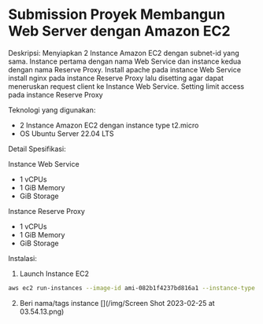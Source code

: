 # Submission Proyek Membangun Web Server dengan Amazon EC2

Deskripsi:
Menyiapkan 2 Instance Amazon EC2 dengan subnet-id yang sama.
Instance pertama dengan nama Web Service dan instance kedua dengan nama Reserve Proxy.
Install apache pada instance Web Service
install nginx pada instance Reserve Proxy lalu disetting agar dapat meneruskan request client ke Instance Web Service.
Setting limit access pada instance Reserve Proxy

Teknologi yang digunakan:
* 2 Instance Amazon EC2 dengan instance type t2.micro
* OS Ubuntu Server 22.04 LTS

Detail Spesifikasi:

Instance Web Service
   * 1 vCPUs
   * 1 GiB Memory
   * GiB Storage

Instance Reserve Proxy
   * 1 vCPUs
   * 1 GiB Memory
   * GiB Storage

Instalasi:

1. Launch Instance EC2
```sh
aws ec2 run-instances --image-id ami-082b1f4237bd816a1 --instance-type t2.micro --key-name erpan --subnet-id subnet-09ef7060c82762b9e --count 2
```

2. Beri nama/tags instance
[](/img/Screen Shot 2023-02-25 at 03.54.13.png)
